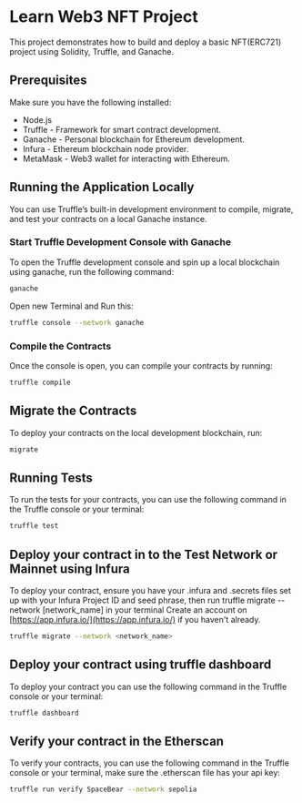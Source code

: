 # Learn Web3 NFT Project

This project demonstrates how to build and deploy a basic NFT(ERC721) project using Solidity, Truffle, and Ganache.

## Prerequisites

Make sure you have the following installed:

- Node.js
- Truffle - Framework for smart contract development.
- Ganache - Personal blockchain for Ethereum development.
- Infura - Ethereum blockchain node provider.
- MetaMask - Web3 wallet for interacting with Ethereum.

## Running the Application Locally

You can use Truffle’s built-in development environment to compile, migrate, and test your contracts on a local Ganache instance.

### Start Truffle Development Console with Ganache

To open the Truffle development console and spin up a local blockchain using ganache, run the following command:

```bash
ganache
```

Open new Terminal and Run this:

```bash
truffle console --network ganache
```

### Compile the Contracts

Once the console is open, you can compile your contracts by running:

```bash
truffle compile
```

## Migrate the Contracts

To deploy your contracts on the local development blockchain, run:

```bash
migrate
```

## Running Tests

To run the tests for your contracts, you can use the following command in the Truffle console or your terminal:

```bash
truffle test
```

## Deploy your contract in to the Test Network or Mainnet using Infura

To deploy your contract, ensure you have your .infura and .secrets files set up with your Infura Project ID and seed phrase, then run truffle migrate --network [network_name] in your terminal Create an account on [https://app.infura.io/](https://app.infura.io/) if you haven't already.

```bash
truffle migrate --network <network_name>
```

## Deploy your contract using truffle dashboard

To deploy your contract you can use the following command in the Truffle console or your terminal:

```bash
truffle dashboard
```

## Verify your contract in the Etherscan

To verify your contracts, you can use the following command in the Truffle console or your terminal, make sure the .etherscan file has your api key:

```bash
truffle run verify SpaceBear --network sepolia
```
